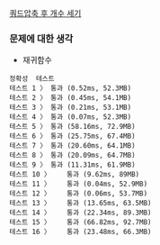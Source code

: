 [쿼드압축 후 개수 세기](https://programmers.co.kr/learn/courses/30/lessons/68936)

### 문제에 대한 생각
- 재귀함수


```
정확성  테스트
테스트 1 〉	통과 (0.52ms, 52.3MB)
테스트 2 〉	통과 (0.45ms, 54.1MB)
테스트 3 〉	통과 (0.21ms, 53.1MB)
테스트 4 〉	통과 (0.07ms, 52.3MB)
테스트 5 〉	통과 (58.16ms, 72.9MB)
테스트 6 〉	통과 (25.75ms, 67.4MB)
테스트 7 〉	통과 (20.60ms, 64.1MB)
테스트 8 〉	통과 (20.09ms, 64.7MB)
테스트 9 〉	통과 (11.31ms, 61.9MB)
테스트 10 〉	통과 (9.62ms, 89MB)
테스트 11 〉	통과 (0.04ms, 52.9MB)
테스트 12 〉	통과 (0.06ms, 53.7MB)
테스트 13 〉	통과 (13.65ms, 63.5MB)
테스트 14 〉	통과 (22.34ms, 89.3MB)
테스트 15 〉	통과 (66.82ms, 92.7MB)
테스트 16 〉	통과 (23.48ms, 66.3MB)
```